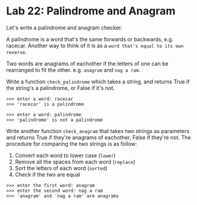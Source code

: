 
# Lab 22: Palindrome and Anagram

Let's write a palindrome and anagram checker.

A palindrome is a word that's the same forwards or backwards, e.g. racecar. Another way to think of it is as a `word that's equal to its own reverse`.


Two words are anagrams of eachother if the letters of one can be rearranged to fit the other. e.g. `anagram` and `nag a ram`.



Write a function `check_palindrome` which takes a string, and returns True if the string's a palindrome, or False if it's not.



```
>>> enter a word: racecar
>>> 'racecar' is a palindrome

>>> enter a word: palindrome
>>> 'palindrome' is not a palindrome
```


Write another function `check_anagram` that takes two strings as parameters and returns True if they're anagrams of eachother, False if they're not. The procedure for comparing the two strings is as follow:

1. Convert each word to lower case (`lower`)
2. Remove all the spaces from each word (`replace`)
3. Sort the letters of each word (`sorted`)
4. Check if the two are equal


```
>>> enter the first word: anagram
>>> enter the second word: nag a ram
>>> 'anagram' and 'nag a ram' are anagrams
```







